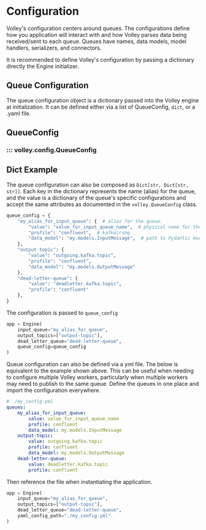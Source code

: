 # Configuration

Volley's configuration centers around queues. The configurations define how you application will interact with and how Volley parses data being received/sent to each queue. Queues have names, data models, model handlers, serializers, and connectors.

It is recommended to define Volley's configuration by passing a dictionary directly the Engine initializer.

## Queue Configuration

The queue configuration object is a dictionary passed into the Volley engine at initialization. It can be defined either via a list of QueueConfig, `dict`, or a .yaml file.

## QueueConfig
### ::: volley.config.QueueConfig


## Dict Example

The queue configuration can also be composed as `Dict[str, Dict[str, str]]`. Each key in the dictionary represents the name (alias) for the queue, and the value is a dictionary of the queue's specific configurations and accept the same attributes as documented in the `volley.QueueConfig` class.

```python
queue_config = {
    "my_alias_for_input_queue": {  # alias for the queue.
        "value": "value_for_input_queue_name",  # physical name for the queue
        "profile": "confluent",  # kafka|rsmq
        "data_model": "my.models.InputMessage",  # path to Pydantic model for validating data to/from the queue
    },
    "output-topic": {
        "value": "outgoing.kafka.topic",
        "profile": "confluent",
        "data_model": "my.models.OutputMessage"
    },
    "dead-letter-queue": {
        "value": "deadletter.kafka.topic",
        "profile": "confluent"
    },
}
```

The configuration is passed to `queue_config`

```python hl_lines="5"
app = Engine(
    input_queue="my_alias_for_queue",
    output_topics=["output-topic"],
    dead_letter_queue="dead-letter-queue",
    queue_config=queue_config
)
```

Queue configuration can also be defined via a yml file. The below is equivalent to the example shown above. This can be useful when needing to configure multiple Volley workers, particularly when multiple workers may need to publish to the same queue. Define the queues in one place and import the configuration everywhere.


```yml
# ./my_config.yml
queues:
    my_alias_for_input_queue:
        value: value_for_input_queue_name
        profile: confluent
        data_model: my.models.InputMessage
    output-topic:
        value: outgoing.kafka.topic
        profile: confluent
        data_model: my.models.OutputMessage
    dead-letter-queue:
        value: deadletter.kafka.topic
        profile: confluent
```

Then reference the file when instantiating the application.

```python hl_lines="5"
app = Engine(
    input_queue="my_alias_for_queue",
    output_topics=["output-topic"],
    dead_letter_queue="dead-letter-queue",
    yaml_config_path="./my_config.yml"
)
```